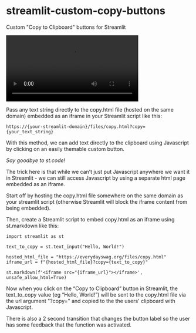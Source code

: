 # streamlit-custom-copy-buttons
Custom "Copy to Clipboard" buttons for Streamlit


<video src="https://github.com/everydaydigital/streamlit-custom-copy-buttons/assets/12283888/9a231e14-c7b1-4f84-972f-295d64c65ad8" width="360px"></video>


Pass any text string directly to the copy.html file (hosted on the same domain) embedded as an iframe in your Streamlit script like this:
```
https://{your-streamlit-domain}/files/copy.html?copy={your_text_string}
```

With this method, we can add text directly to the clipboard using Javascript by clicking on an easily themable custom button.

*Say goodbye to st.code!*

The trick here is that while we can’t just put Javascript anywhere we want it in Streamlit - we can still access Javascript by using a separate html page embedded as an iframe.


Start off by hosting the copy.html file somewhere on the same domain as your streamlit script (otherwise Streamlit will block the iframe content from being embedded).

Then, create a Streamlit script to embed copy.html as an iframe using st.markdown like this:
```
import streamlit as st

text_to_copy = st.text_input("Hello, World!")

hosted_html_file = "https://everydayswag.org/files/copy.html"
iframe_url = f"{hosted_html_file}?copy={text_to_copy}"

st.markdown(f'<iframe src="{iframe_url}"></iframe>', unsafe_allow_html=True)
```


Now when you click on the “Copy to Clipboard” button in Streamlit, the text_to_copy value (eg “Hello, World!”) will be sent to the copy.html file via the url argument "?copy=" and copied to the the users' clipboard with Javascript.

There is also a 2 second transition that changes the button label so the user has some feedback that the function was activated.


